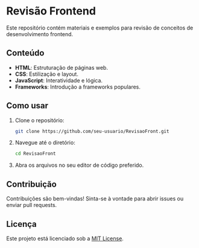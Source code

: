 # Revisão Frontend

Este repositório contém materiais e exemplos para revisão de conceitos de desenvolvimento frontend.

## Conteúdo

- **HTML**: Estruturação de páginas web.
- **CSS**: Estilização e layout.
- **JavaScript**: Interatividade e lógica.
- **Frameworks**: Introdução a frameworks populares.

## Como usar

1. Clone o repositório:
    ```bash
    git clone https://github.com/seu-usuario/RevisaoFront.git
    ```
2. Navegue até o diretório:
    ```bash
    cd RevisaoFront
    ```
3. Abra os arquivos no seu editor de código preferido.

## Contribuição

Contribuições são bem-vindas! Sinta-se à vontade para abrir issues ou enviar pull requests.

## Licença

Este projeto está licenciado sob a [MIT License](LICENSE).